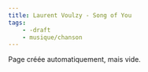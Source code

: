 ```yaml
---
title: Laurent Voulzy - Song of You
tags:
    - -draft
    - musique/chanson
---
```


Page créée automatiquement, mais vide.
